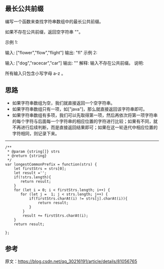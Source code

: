 ## 最长公共前缀
编写一个函数来查找字符串数组中的最长公共前缀。

如果不存在公共前缀，返回空字符串 ""。

示例 1:

输入: ["flower","flow","flight"]
输出: "fl"
示例 2:

输入: ["dog","racecar","car"]
输出: ""
解释: 输入不存在公共前缀。
说明:

所有输入只包含小写字母 a-z 。

## 思路
- 如果字符串数组为空，我们就直接返回一个空字符串。
- 如果字符串数组只有一项，如["java"]，那么就直接返回该字符串即可。
- 如果字符串数组有多项，我们可以先取得第一项，然后再依次将第一项字符串的每个字符与后面每一个字符串的相应位置的字符进行比较；如果有不同，就不再进行后续判断，而是直接返回结果即可；如果在这一轮迭代中相应位置的字符相同，则记录下来。
--------------------- 
```
/**
 * @param {string[]} strs
 * @return {string}
 */
var longestCommonPrefix = function(strs) {
    let firstStrs = strs[0];
    let result ='';
    if(!strs.length){
       return result;
    }
    for (let i = 0; i < firstStrs.length; i++) {
       for (let j =  1; j < strs.length; j++) {
           if(firstStrs.charAt(i) != strs[j].charAt(i)){
               return result;
           }
        }
        result += firstStrs.charAt(i);
    }
    return result;

};
```

## 参考
原文：https://blog.csdn.net/qq_30216191/article/details/81056765 
